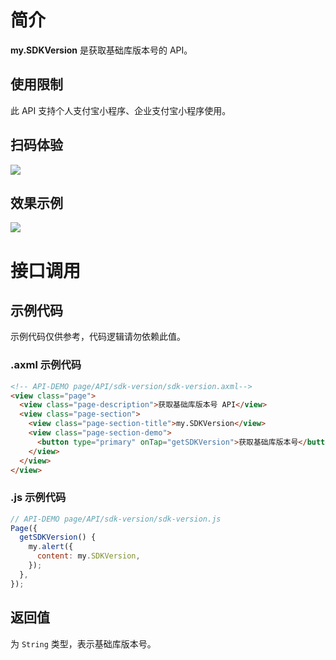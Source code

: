 
# 简介
**my.SDKVersion** 是获取基础库版本号的 API。

## 使用限制
此 API 支持个人支付宝小程序、企业支付宝小程序使用。

## 扫码体验
![](https://gw.alipayobjects.com/zos/skylark-tools/public/files/fcc0c9ce29b9e4aaaafbff09963ab8f6.jpeg#align=left&display=inline&height=157&margin=%5Bobject%20Object%5D&originHeight=157&originWidth=127&status=done&style=none&width=127)

## 效果示例
![](https://gw.alipayobjects.com/zos/skylark-tools/public/files/001a7b0119688f18184236143cc2c1e3.gif#align=left&display=inline&height=525&margin=%5Bobject%20Object%5D&originHeight=525&originWidth=300&status=done&style=none&width=300)

# 接口调用

## 示例代码
示例代码仅供参考，代码逻辑请勿依赖此值。

### .axml 示例代码
```html
<!-- API-DEMO page/API/sdk-version/sdk-version.axml-->
<view class="page">
  <view class="page-description">获取基础库版本号 API</view>
  <view class="page-section">
    <view class="page-section-title">my.SDKVersion</view>
    <view class="page-section-demo">
      <button type="primary" onTap="getSDKVersion">获取基础库版本号</button>
    </view>
  </view>
</view>
```

### .js 示例代码
```javascript
// API-DEMO page/API/sdk-version/sdk-version.js
Page({
  getSDKVersion() {
    my.alert({
      content: my.SDKVersion,
    });
  }, 
});
```

## 返回值
为 `String` 类型，表示基础库版本号。

